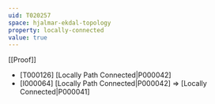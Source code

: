 ```yaml
---
uid: T020257
space: hjalmar-ekdal-topology
property: locally-connected
value: true
---
```

[[Proof]]

* [T000126] [Locally Path Connected|P000042]
* [I000064] [Locally Path Connected|P000042] => [Locally Connected|P000041]

